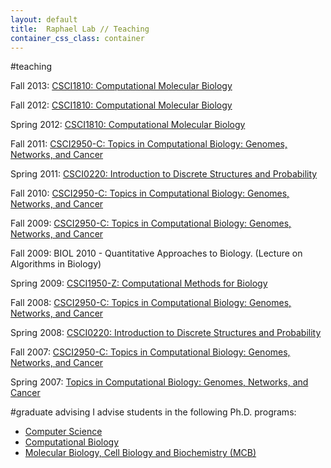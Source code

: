 ```yaml
---
layout: default
title:  Raphael Lab // Teaching
container_css_class: container
---
```


#teaching

Fall 2013:
[CSCI1810: Computational Molecular Biology](http://www.cs.brown.edu/courses/csci1810/)

Fall 2012:
[CSCI1810: Computational Molecular Biology](http://www.cs.brown.edu/courses/csci1810/)

Spring 2012:
[CSCI1810: Computational Molecular Biology](http://www.cs.brown.edu/courses/csci1810/)

Fall 2011:
[CSCI2950-C: Topics in Computational Biology: Genomes, Networks, and Cancer](http://www.cs.brown.edu/courses/csci2950-c/)

Spring 2011:
[CSCI0220: Introduction to Discrete Structures and Probability](http://www.cs.brown.edu/courses/csci0220/)

Fall 2010:
[CSCI2950-C: Topics in Computational Biology: Genomes, Networks, and Cancer](http://www.cs.brown.edu/courses/csci2950-c/)

Fall 2009:
[CSCI2950-C: Topics in Computational Biology: Genomes, Networks, and Cancer](http://www.cs.brown.edu/courses/csci2950-c/Fall2009)

Fall 2009:
BIOL 2010 - Quantitative Approaches to Biology. (Lecture on Algorithms in Biology)

Spring 2009:
[CSCI1950-Z: Computational Methods for Biology](http://www.cs.brown.edu/courses/csci1950-z/)

Fall 2008:
[CSCI2950-C: Topics in Computational Biology: Genomes, Networks, and Cancer](http://www.cs.brown.edu/courses/csci2950-c/Fall2008/index.html)

Spring 2008:
[CSCI0220: Introduction to Discrete Structures and Probability](http://www.cs.brown.edu/courses/csci0220/)

Fall 2007:
[CSCI2950-C: Topics in Computational Biology: Genomes, Networks, and Cancer](http://www.cs.brown.edu/courses/csci2950-c/index_Fall07.html)

Spring 2007:
[Topics in Computational Biology: Genomes, Networks, and Cancer](http://www.cs.brown.edu/courses/csci2950-c/index_Spring07.html)

#graduate advising
I advise students in the following Ph.D. programs:

* [Computer Science](http://www.cs.brown.edu/grad/)
* [Computational Biology](http://www.brown.edu/Research/CCMB/PhD.htm)
* [Molecular Biology, Cell Biology and Biochemistry (MCB)](http://www.brown.edu/Departments/Molecular_Biology/Grad_Program/)
